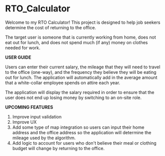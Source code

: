 # RTO_Calculator

Welcome to my RTO Calculator! This project is designed to help job seekers determine the cost of returning to the office.

The target user is someone that is currently working from home, does not eat out for lunch, and does not spend much (if any) 
money on clothes needed for work.


**USER GUIDE**

Users can enter their current salary, the mileage that they will need to travel to the office (one-way), and the frequency they 
believe they will be eating out for lunch. The application will automatically add in the average amount that a 
white-collar employee spends on attire each year. 

The application will display the salary required in order to ensure that the user does not end up losing money by 
switching to an on-site role.

**UPCOMING FEATURES**

1. Improve input validation
2. Improve UX
3. Add some type of map integration so users can input their home address and the office address so the application 
will determine the mileage used by the algorithm.
4. Add logic to account for users who don't believe their meal or clothing budget will change by returning to the office.